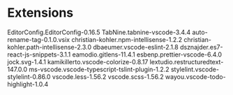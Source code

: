 # Extensions

EditorConfig.EditorConfig-0.16.5
TabNine.tabnine-vscode-3.4.4
auto-rename-tag-0.1.0.vsix
christian-kohler.npm-intellisense-1.2.2
christian-kohler.path-intellisense-2.3.0
dbaeumer.vscode-eslint-2.1.8
dsznajder.es7-react-js-snippets-3.1.1
eamodio.gitlens-11.4.1
esbenp.prettier-vscode-6.4.0
jock.svg-1.4.1
kamikillerto.vscode-colorize-0.8.17
lextudio.restructuredtext-147.0.0
ms-vscode.vscode-typescript-tslint-plugin-1.2.2
stylelint.vscode-stylelint-0.86.0
vscode.less-1.56.2
vscode.scss-1.56.2
wayou.vscode-todo-highlight-1.0.4
